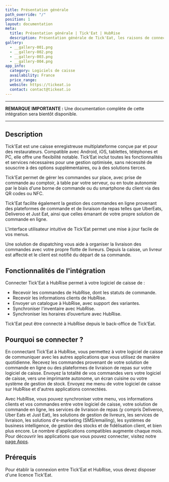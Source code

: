 ```yaml
---
title: Présentation générale
path_override: "/"
position: 1
layout: documentation
meta:
  title: Présentation générale | Tick'Eat | HubRise
  description: Présentation générale de Tick'Eat, les raisons de connecter Tick'Eat à HubRise et liste des fonctionnalités de l'intégration avec HubRise.
gallery:
  - __gallery-001.png
  - __gallery-002.png
  - __gallery-003.png
  - __gallery-004.png
app_info:
  category: Logiciels de caisse
  availability: France
  price_range:
  website: https://tickeat.io
  contact: contact@tickeat.io
---
```


---

**REMARQUE IMPORTANTE :** Une documentation complète de cette intégration sera bientôt disponible.

---


## Description

Tick'Eat est une caisse enregistreuse multiplateforme conçue par et pour des restaurateurs. Compatible avec Android, iOS, tablettes, téléphones et PC, elle offre une flexibilité notable. Tick’Eat inclut toutes les fonctionnalités et services nécessaires pour une gestion optimisée, sans nécessité de souscrire à des options supplémentaires, ou à des solutions tierces. 

Tick’Eat permet de gérer les commandes sur place, avec prise de commande au comptoir, à table par votre serveur, ou en toute autonomie par le biais d'une borne de commande ou du smartphone du client via des QR codes ou NFC.

Tick'Eat facilite également la gestion des commandes en ligne provenant des plateformes de commande et de livraison de repas telles que UberEats, Deliveroo et Just Eat, ainsi que celles émanant de votre propre solution de commande en ligne. 

L'interface utilisateur intuitive de Tick'Eat permet une mise à jour facile de vos menus. 

Une solution de dispatching vous aide à organiser la livraison des commandes avec votre propre flotte de livreurs. Depuis la caisse, un livreur est affecté et le client est notifié du départ de sa commande.


## Fonctionnalités de l'intégration

Connecter Tick'Eat à HubRise permet à votre logiciel de caisse de :

- Recevoir les commandes de HubRise, dont les statuts de commande.
- Recevoir les informations clients de HubRise.
- Envoyer un catalogue à HubRise, avec support des variantes.
- Synchroniser l'inventaire avec HubRise.
- Synchroniser les horaires d’ouverture avec HubRise.

Tick'Eat peut être connecté à HubRise depuis le back-office de Tick'Eat.

## Pourquoi se connecter ?

En connectant Tick'Eat à HubRise, vous permettez à votre logiciel de caisse de communiquer avec les autres applications que vous utilisez de manière quotidienne. Recevez les commandes provenant de votre solution de commande en ligne ou des plateformes de livraison de repas sur votre logiciel de caisse. Envoyez la totalité de vos commandes vers votre logiciel de caisse, vers une imprimante autonome, un écran cuisine ou votre système de gestion de stock. Envoyez me menu de votre logiciel de caisse sur HubRise et d'autres applications connectées.

Avec HubRise, vous pouvez synchroniser votre menu, vos informations clients et vos commandes entre votre logiciel de caisse, votre solution de commande en ligne, les services de livraison de repas (y compris Deliveroo, Uber Eats et Just Eat), les solutions de gestion de livreurs, les services de livraison, les solutions d'e-marketing (SMS/emailing), les systèmes de business intelligence, de gestion des stocks et de fidélisation client, et bien plus encore. Le nombre d'applications compatibles augmente chaque mois. Pour découvrir les applications que vous pouvez connecter, visitez notre [page Apps](/apps).

## Prérequis

Pour établir la connexion entre Tick'Eat et HubRise, vous devez disposer d'une licence Tick'Eat.
